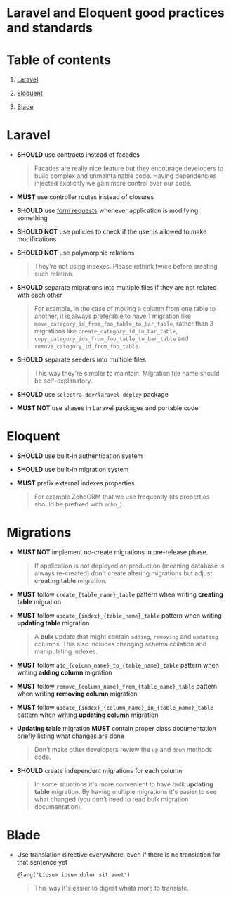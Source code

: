Laravel and Eloquent good practices and standards
=

# Table of contents

1. [Laravel](#laravel)

2. [Eloquent](#eloquent)

3. [Blade](#blade)

# Laravel

- **SHOULD** use contracts instead of facades

    > Facades are really nice feature but they encourage developers to build complex and unmaintainable code. Having dependencies injected explicitly we gain more control over our code. 

- **MUST** use controller routes instead of closures

- **SHOULD** use [form requests](https://laravel.com/docs/master/validation#form-request-validation) whenever application is modifying something

- **SHOULD NOT** use policies to check if the user is allowed to make modifications

- **SHOULD NOT** use polymorphic relations

    > They're not using indexes. Please rethink twice before creating such relation. 

- **SHOULD** separate migrations into multiple files if they are not related with each other

    > For example, in the case of moving a column from one table to another, it is always preferable to have 1 migration like `move_category_id_from_foo_table_to_bar_table`, rather than 3 migrations like `create_category_id_in_bar_table`, `copy_category_ids_from_foo_table_to_bar_table` and `remove_category_id_from_foo_table`.

- **SHOULD** separate seeders into multiple files

    > This way they're simpler to maintain. Migration file name should be self-explanatory.

- **SHOULD** use `selectra-dev/laravel-deploy` package

- **MUST NOT** use aliases in Laravel packages and portable code

# Eloquent

- **SHOULD** use built-in authentication system

- **SHOULD** use built-in migration system

- **MUST** prefix external indexes properties

    > For example ZohoCRM that we use frequently (its properties should be prefixed with `zoho_`).

# Migrations

- **MUST NOT** implement no-create migrations in pre-release phase.

    > If application is not deployed on production (meaning database is always re-created) don't create altering migrations but adjust **creating table** migration.

- **MUST** follow `create_{table_name}_table` pattern when writing **creating table** migration

- **MUST** follow `update_{index}_{table_name}_table` pattern when writing **updating table** migration

    > A **bulk** update that might contain `adding`, `removing` and `updating` columns. This also includes changing schema collation and manipulating indexes.

- **MUST** follow `add_{column_name}_to_{table_name}_table` pattern when writing **adding column** migration

- **MUST** follow `remove_{column_name}_from_{table_name}_table` pattern when writing **removing column** migration

- **MUST** follow `update_{index}_{column_name}_in_{table_name}_table` pattern when writing **updating column** migration

- **Updating table** migration **MUST** contain proper class documentation briefly listing what changes are done

    > Don't make other developers review the `up` and `down` methods code. 

- **SHOULD** create independent migrations for each column

    > In some situations it's more convenient to have bulk **updating table** migration. By having multiple migrations it's easier to see what changed (you don't need to read bulk migration documentation).

# Blade

- Use translation directive everywhere, even if there is no translation for that sentence yet

    ```blade
    @lang('Lipsum ipsum dolor sit amet')
    ```

    > This way it's easier to digest whats more to translate.
